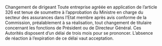 Changement de dirigeant
Toute entreprise agréée en application de l’article 326 est tenue de soumettre à l’approbation du Ministre en charge du secteur des assurances dans l’Etat membre après avis conforme de la Commission, préalablement à sa réalisation, tout changement de titulaire concernant les fonctions de Président ou de Directeur Général.
Ces Autorités disposent d’un délai de trois mois pour se prononcer. L’absence de réaction à l’expiration de ce délai vaut acceptation.